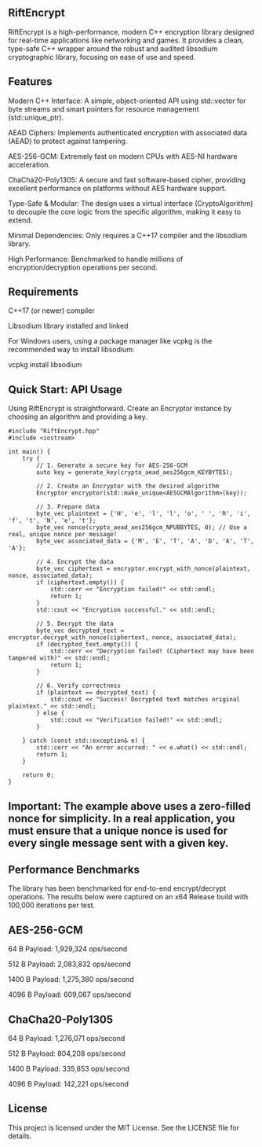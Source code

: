 ## RiftEncrypt 

RiftEncrypt is a high-performance, modern C++ encryption library designed for real-time applications like networking and games. It provides a clean, type-safe C++ wrapper around the robust and audited libsodium cryptographic library, focusing on ease of use and speed.

## Features
Modern C++ Interface: A simple, object-oriented API using std::vector for byte streams and smart pointers for resource management (std::unique_ptr).

AEAD Ciphers: Implements authenticated encryption with associated data (AEAD) to protect against tampering.

AES-256-GCM: Extremely fast on modern CPUs with AES-NI hardware acceleration.

ChaCha20-Poly1305: A secure and fast software-based cipher, providing excellent performance on platforms without AES hardware support.

Type-Safe & Modular: The design uses a virtual interface (CryptoAlgorithm) to decouple the core logic from the specific algorithm, making it easy to extend.

Minimal Dependencies: Only requires a C++17 compiler and the libsodium library.

High Performance: Benchmarked to handle millions of encryption/decryption operations per second.

## Requirements
C++17 (or newer) compiler

Libsodium library installed and linked

For Windows users, using a package manager like vcpkg is the recommended way to install libsodium:

vcpkg install libsodium

## Quick Start: API Usage
Using RiftEncrypt is straightforward. Create an Encryptor instance by choosing an algorithm and providing a key.
```
#include "RiftEncrypt.hpp"
#include <iostream>

int main() {
    try {
        // 1. Generate a secure key for AES-256-GCM
        auto key = generate_key(crypto_aead_aes256gcm_KEYBYTES);

        // 2. Create an Encryptor with the desired algorithm
        Encryptor encryptor(std::make_unique<AESGCMAlgorithm>(key));

        // 3. Prepare data
        byte_vec plaintext = {'H', 'e', 'l', 'l', 'o', ' ', 'R', 'i', 'f', 't', 'N', 'e', 't'};
        byte_vec nonce(crypto_aead_aes256gcm_NPUBBYTES, 0); // Use a real, unique nonce per message!
        byte_vec associated_data = {'M', 'E', 'T', 'A', 'D', 'A', 'T', 'A'};

        // 4. Encrypt the data
        byte_vec ciphertext = encryptor.encrypt_with_nonce(plaintext, nonce, associated_data);
        if (ciphertext.empty()) {
            std::cerr << "Encryption failed!" << std::endl;
            return 1;
        }
        std::cout << "Encryption successful." << std::endl;

        // 5. Decrypt the data
        byte_vec decrypted_text = encryptor.decrypt_with_nonce(ciphertext, nonce, associated_data);
        if (decrypted_text.empty()) {
            std::cerr << "Decryption failed! (Ciphertext may have been tampered with)" << std::endl;
            return 1;
        }

        // 6. Verify correctness
        if (plaintext == decrypted_text) {
            std::cout << "Success! Decrypted text matches original plaintext." << std::endl;
        } else {
            std::cout << "Verification failed!" << std::endl;
        }

    } catch (const std::exception& e) {
        std::cerr << "An error occurred: " << e.what() << std::endl;
        return 1;
    }

    return 0;
}
```
## Important: The example above uses a zero-filled nonce for simplicity. In a real application, you must ensure that a unique nonce is used for every single message sent with a given key.

## Performance Benchmarks
The library has been benchmarked for end-to-end encrypt/decrypt operations. The results below were captured on an x64 Release build with 100,000 iterations per test.

## AES-256-GCM

64 B Payload: 1,929,324 ops/second

512 B Payload: 2,083,832 ops/second

1400 B Payload: 1,275,380 ops/second

4096 B Payload: 609,067 ops/second

## ChaCha20-Poly1305

64 B Payload: 1,276,071 ops/second

512 B Payload: 804,208 ops/second

1400 B Payload: 335,853 ops/second

4096 B Payload: 142,221 ops/second

## License
This project is licensed under the MIT License. See the LICENSE file for details.
